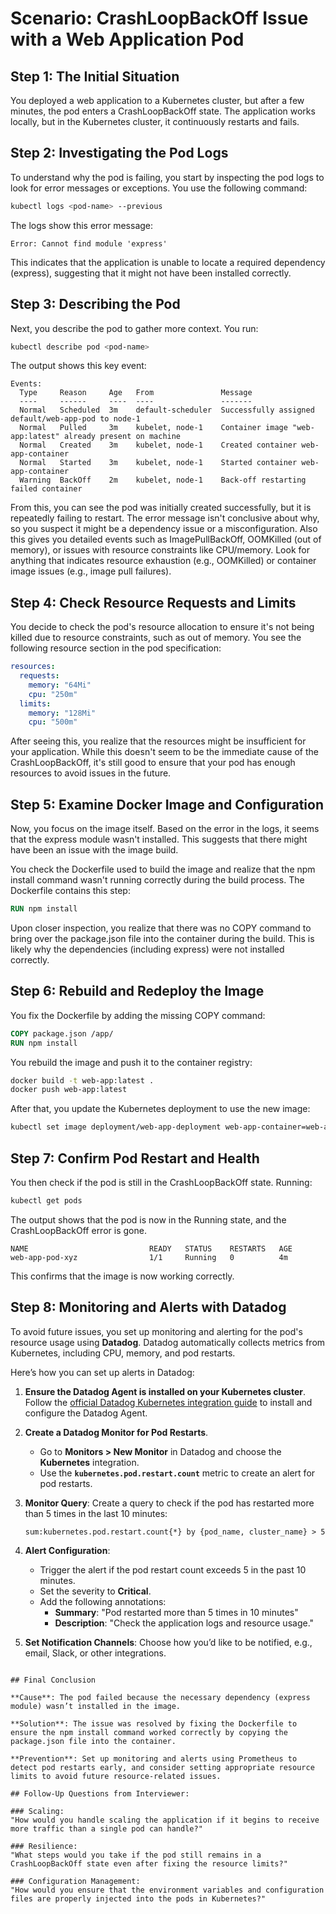 # Scenario: CrashLoopBackOff Issue with a Web Application Pod

## Step 1: The Initial Situation

You deployed a web application to a Kubernetes cluster, but after a few minutes, the pod enters a CrashLoopBackOff state. The application works locally, but in the Kubernetes cluster, it continuously restarts and fails.

## Step 2: Investigating the Pod Logs

To understand why the pod is failing, you start by inspecting the pod logs to look for error messages or exceptions. You use the following command:

```bash
kubectl logs <pod-name> --previous
```

The logs show this error message:

```
Error: Cannot find module 'express'
```

This indicates that the application is unable to locate a required dependency (express), suggesting that it might not have been installed correctly.

## Step 3: Describing the Pod

Next, you describe the pod to gather more context. You run:

```bash
kubectl describe pod <pod-name>
```

The output shows this key event:

```
Events:
  Type     Reason     Age   From               Message
  ----     ------     ----  ----               -------
  Normal   Scheduled  3m    default-scheduler  Successfully assigned default/web-app-pod to node-1
  Normal   Pulled     3m    kubelet, node-1    Container image "web-app:latest" already present on machine
  Normal   Created    3m    kubelet, node-1    Created container web-app-container
  Normal   Started    3m    kubelet, node-1    Started container web-app-container
  Warning  BackOff    2m    kubelet, node-1    Back-off restarting failed container
```

From this, you can see the pod was initially created successfully, but it is repeatedly failing to restart. The error message isn't conclusive about why, so you suspect it might be a dependency issue or a misconfiguration. Also this gives you detailed events such as ImagePullBackOff, OOMKilled (out of memory), or issues with resource constraints like CPU/memory. Look for anything that indicates resource exhaustion (e.g., OOMKilled) or container image issues (e.g., image pull failures).

## Step 4: Check Resource Requests and Limits

You decide to check the pod's resource allocation to ensure it's not being killed due to resource constraints, such as out of memory. You see the following resource section in the pod specification:

```yaml
resources:
  requests:
    memory: "64Mi"
    cpu: "250m"
  limits:
    memory: "128Mi"
    cpu: "500m"
```

After seeing this, you realize that the resources might be insufficient for your application. While this doesn't seem to be the immediate cause of the CrashLoopBackOff, it's still good to ensure that your pod has enough resources to avoid issues in the future.

## Step 5: Examine Docker Image and Configuration

Now, you focus on the image itself. Based on the error in the logs, it seems that the express module wasn't installed. This suggests that there might have been an issue with the image build.

You check the Dockerfile used to build the image and realize that the npm install command wasn't running correctly during the build process. The Dockerfile contains this step:

```dockerfile
RUN npm install
```

Upon closer inspection, you realize that there was no COPY command to bring over the package.json file into the container during the build. This is likely why the dependencies (including express) were not installed correctly.

## Step 6: Rebuild and Redeploy the Image

You fix the Dockerfile by adding the missing COPY command:

```dockerfile
COPY package.json /app/
RUN npm install
```

You rebuild the image and push it to the container registry:

```bash
docker build -t web-app:latest .
docker push web-app:latest
```

After that, you update the Kubernetes deployment to use the new image:

```bash
kubectl set image deployment/web-app-deployment web-app-container=web-app:latest
```

## Step 7: Confirm Pod Restart and Health

You then check if the pod is still in the CrashLoopBackOff state. Running:

```bash
kubectl get pods
```

The output shows that the pod is now in the Running state, and the CrashLoopBackOff error is gone.

```
NAME                           READY   STATUS    RESTARTS   AGE
web-app-pod-xyz                1/1     Running   0          4m
```

This confirms that the image is now working correctly.

## Step 8: Monitoring and Alerts with Datadog

To avoid future issues, you set up monitoring and alerting for the pod's resource usage using **Datadog**. Datadog automatically collects metrics from Kubernetes, including CPU, memory, and pod restarts.

Here’s how you can set up alerts in Datadog:

1. **Ensure the Datadog Agent is installed on your Kubernetes cluster**. Follow the [official Datadog Kubernetes integration guide](https://docs.datadoghq.com/integrations/kubernetes/) to install and configure the Datadog Agent.

2. **Create a Datadog Monitor for Pod Restarts**.
   - Go to **Monitors > New Monitor** in Datadog and choose the **Kubernetes** integration.
   - Use the **`kubernetes.pod.restart.count`** metric to create an alert for pod restarts.

3. **Monitor Query**: Create a query to check if the pod has restarted more than 5 times in the last 10 minutes:

   ```plaintext
   sum:kubernetes.pod.restart.count{*} by {pod_name, cluster_name} > 5
   ```

4. **Alert Configuration**:
   - Trigger the alert if the pod restart count exceeds 5 in the past 10 minutes.
   - Set the severity to **Critical**.
   - Add the following annotations:
     - **Summary**: "Pod restarted more than 5 times in 10 minutes"
     - **Description**: "Check the application logs and resource usage."

5. **Set Notification Channels**: Choose how you’d like to be notified, e.g., email, Slack, or other integrations.
```

## Final Conclusion

**Cause**: The pod failed because the necessary dependency (express module) wasn’t installed in the image.

**Solution**: The issue was resolved by fixing the Dockerfile to ensure the npm install command worked correctly by copying the package.json file into the container.

**Prevention**: Set up monitoring and alerts using Prometheus to detect pod restarts early, and consider setting appropriate resource limits to avoid future resource-related issues.

## Follow-Up Questions from Interviewer:

### Scaling:
"How would you handle scaling the application if it begins to receive more traffic than a single pod can handle?"

### Resilience:
"What steps would you take if the pod still remains in a CrashLoopBackOff state even after fixing the resource limits?"

### Configuration Management:
"How would you ensure that the environment variables and configuration files are properly injected into the pods in Kubernetes?"